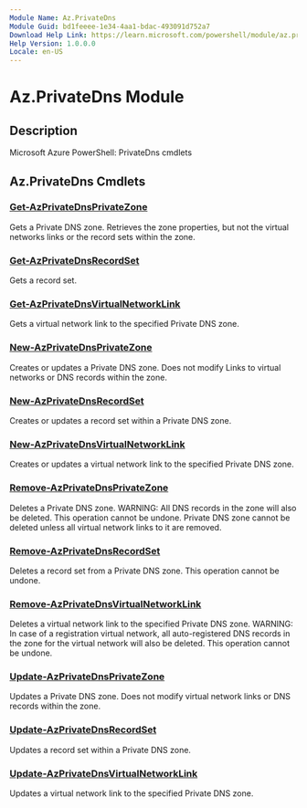 ```yaml
---
Module Name: Az.PrivateDns
Module Guid: bd1feeee-1e34-4aa1-bdac-493091d752a7
Download Help Link: https://learn.microsoft.com/powershell/module/az.privatedns
Help Version: 1.0.0.0
Locale: en-US
---
```


# Az.PrivateDns Module
## Description
Microsoft Azure PowerShell: PrivateDns cmdlets

## Az.PrivateDns Cmdlets
### [Get-AzPrivateDnsPrivateZone](Get-AzPrivateDnsPrivateZone.md)
Gets a Private DNS zone.
Retrieves the zone properties, but not the virtual networks links or the record sets within the zone.

### [Get-AzPrivateDnsRecordSet](Get-AzPrivateDnsRecordSet.md)
Gets a record set.

### [Get-AzPrivateDnsVirtualNetworkLink](Get-AzPrivateDnsVirtualNetworkLink.md)
Gets a virtual network link to the specified Private DNS zone.

### [New-AzPrivateDnsPrivateZone](New-AzPrivateDnsPrivateZone.md)
Creates or updates a Private DNS zone.
Does not modify Links to virtual networks or DNS records within the zone.

### [New-AzPrivateDnsRecordSet](New-AzPrivateDnsRecordSet.md)
Creates or updates a record set within a Private DNS zone.

### [New-AzPrivateDnsVirtualNetworkLink](New-AzPrivateDnsVirtualNetworkLink.md)
Creates or updates a virtual network link to the specified Private DNS zone.

### [Remove-AzPrivateDnsPrivateZone](Remove-AzPrivateDnsPrivateZone.md)
Deletes a Private DNS zone.
WARNING: All DNS records in the zone will also be deleted.
This operation cannot be undone.
Private DNS zone cannot be deleted unless all virtual network links to it are removed.

### [Remove-AzPrivateDnsRecordSet](Remove-AzPrivateDnsRecordSet.md)
Deletes a record set from a Private DNS zone.
This operation cannot be undone.

### [Remove-AzPrivateDnsVirtualNetworkLink](Remove-AzPrivateDnsVirtualNetworkLink.md)
Deletes a virtual network link to the specified Private DNS zone.
WARNING: In case of a registration virtual network, all auto-registered DNS records in the zone for the virtual network will also be deleted.
This operation cannot be undone.

### [Update-AzPrivateDnsPrivateZone](Update-AzPrivateDnsPrivateZone.md)
Updates a Private DNS zone.
Does not modify virtual network links or DNS records within the zone.

### [Update-AzPrivateDnsRecordSet](Update-AzPrivateDnsRecordSet.md)
Updates a record set within a Private DNS zone.

### [Update-AzPrivateDnsVirtualNetworkLink](Update-AzPrivateDnsVirtualNetworkLink.md)
Updates a virtual network link to the specified Private DNS zone.

